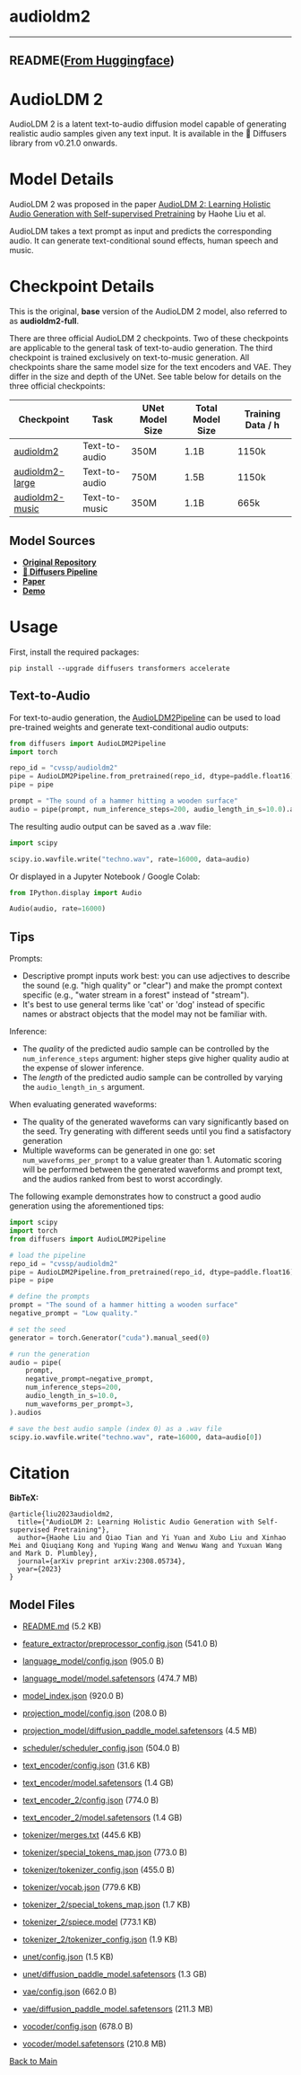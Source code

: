 
# audioldm2
---


## README([From Huggingface](https://huggingface.co/cvssp/audioldm2))



# AudioLDM 2

AudioLDM 2 is a latent text-to-audio diffusion model capable of generating realistic audio samples given any text input. 
It is available in the 🧨 Diffusers library from v0.21.0 onwards.

# Model Details

AudioLDM 2 was proposed in the paper [AudioLDM 2: Learning Holistic Audio Generation with Self-supervised Pretraining](https://arxiv.org/abs/2308.05734) by Haohe Liu et al.

AudioLDM takes a text prompt as input and predicts the corresponding audio. It can generate text-conditional sound effects, 
human speech and music.

# Checkpoint Details

This is the original, **base** version of the AudioLDM 2 model, also referred to as **audioldm2-full**. 

There are three official AudioLDM 2 checkpoints. Two of these checkpoints are applicable to the general task of text-to-audio 
generation. The third checkpoint is trained exclusively on text-to-music generation. All checkpoints share the same 
model size for the text encoders and VAE. They differ in the size and depth of the UNet. See table below for details on 
the three official checkpoints:

| Checkpoint                                                      | Task          | UNet Model Size | Total Model Size | Training Data / h |
|-----------------------------------------------------------------|---------------|-----------------|------------------|-------------------|
| [audioldm2](https://huggingface.co/cvssp/audioldm2)             | Text-to-audio | 350M            | 1.1B             | 1150k             |
| [audioldm2-large](https://huggingface.co/cvssp/audioldm2-large) | Text-to-audio | 750M            | 1.5B             | 1150k             |
| [audioldm2-music](https://huggingface.co/cvssp/audioldm2-music) | Text-to-music | 350M            | 1.1B             | 665k              |

## Model Sources

- [**Original Repository**](https://github.com/haoheliu/audioldm2)
- [**🧨 Diffusers Pipeline**](https://huggingface.co/docs/diffusers/api/pipelines/audioldm2)
- [**Paper**](https://arxiv.org/abs/2308.05734)
- [**Demo**](https://huggingface.co/spaces/haoheliu/audioldm2-text2audio-text2music)

# Usage

First, install the required packages:

```
pip install --upgrade diffusers transformers accelerate
```

## Text-to-Audio

For text-to-audio generation, the [AudioLDM2Pipeline](https://huggingface.co/docs/diffusers/api/pipelines/audioldm2) can be 
used to load pre-trained weights and generate text-conditional audio outputs:

```python
from diffusers import AudioLDM2Pipeline
import torch

repo_id = "cvssp/audioldm2"
pipe = AudioLDM2Pipeline.from_pretrained(repo_id, dtype=paddle.float16)
pipe = pipe

prompt = "The sound of a hammer hitting a wooden surface"
audio = pipe(prompt, num_inference_steps=200, audio_length_in_s=10.0).audios[0]
```

The resulting audio output can be saved as a .wav file:
```python
import scipy

scipy.io.wavfile.write("techno.wav", rate=16000, data=audio)
```

Or displayed in a Jupyter Notebook / Google Colab:
```python
from IPython.display import Audio

Audio(audio, rate=16000)
```

## Tips

Prompts:
* Descriptive prompt inputs work best: you can use adjectives to describe the sound (e.g. "high quality" or "clear") and make the prompt context specific (e.g., "water stream in a forest" instead of "stream").
* It's best to use general terms like 'cat' or 'dog' instead of specific names or abstract objects that the model may not be familiar with.

Inference:
* The _quality_ of the predicted audio sample can be controlled by the `num_inference_steps` argument: higher steps give higher quality audio at the expense of slower inference.
* The _length_ of the predicted audio sample can be controlled by varying the `audio_length_in_s` argument.

When evaluating generated waveforms:

* The quality of the generated waveforms can vary significantly based on the seed. Try generating with different seeds until you find a satisfactory generation
* Multiple waveforms can be generated in one go: set `num_waveforms_per_prompt` to a value greater than 1. Automatic scoring will be performed between the generated waveforms and prompt text, and the audios ranked from best to worst accordingly.

The following example demonstrates how to construct a good audio generation using the aforementioned tips:

```python
import scipy
import torch
from diffusers import AudioLDM2Pipeline

# load the pipeline
repo_id = "cvssp/audioldm2"
pipe = AudioLDM2Pipeline.from_pretrained(repo_id, dtype=paddle.float16)
pipe = pipe

# define the prompts
prompt = "The sound of a hammer hitting a wooden surface"
negative_prompt = "Low quality."

# set the seed
generator = torch.Generator("cuda").manual_seed(0)

# run the generation
audio = pipe(
    prompt,
    negative_prompt=negative_prompt,
    num_inference_steps=200,
    audio_length_in_s=10.0,
    num_waveforms_per_prompt=3,
).audios

# save the best audio sample (index 0) as a .wav file
scipy.io.wavfile.write("techno.wav", rate=16000, data=audio[0])
```

# Citation

**BibTeX:**
```
@article{liu2023audioldm2,
  title={"AudioLDM 2: Learning Holistic Audio Generation with Self-supervised Pretraining"},
  author={Haohe Liu and Qiao Tian and Yi Yuan and Xubo Liu and Xinhao Mei and Qiuqiang Kong and Yuping Wang and Wenwu Wang and Yuxuan Wang and Mark D. Plumbley},
  journal={arXiv preprint arXiv:2308.05734},
  year={2023}
}
```




## Model Files

- [README.md](https://paddlenlp.bj.bcebos.com/models/community/cvssp/audioldm2/README.md) (5.2 KB)

- [feature_extractor/preprocessor_config.json](https://paddlenlp.bj.bcebos.com/models/community/cvssp/audioldm2/feature_extractor/preprocessor_config.json) (541.0 B)

- [language_model/config.json](https://paddlenlp.bj.bcebos.com/models/community/cvssp/audioldm2/language_model/config.json) (905.0 B)

- [language_model/model.safetensors](https://paddlenlp.bj.bcebos.com/models/community/cvssp/audioldm2/language_model/model.safetensors) (474.7 MB)

- [model_index.json](https://paddlenlp.bj.bcebos.com/models/community/cvssp/audioldm2/model_index.json) (920.0 B)

- [projection_model/config.json](https://paddlenlp.bj.bcebos.com/models/community/cvssp/audioldm2/projection_model/config.json) (208.0 B)

- [projection_model/diffusion_paddle_model.safetensors](https://paddlenlp.bj.bcebos.com/models/community/cvssp/audioldm2/projection_model/diffusion_paddle_model.safetensors) (4.5 MB)

- [scheduler/scheduler_config.json](https://paddlenlp.bj.bcebos.com/models/community/cvssp/audioldm2/scheduler/scheduler_config.json) (504.0 B)

- [text_encoder/config.json](https://paddlenlp.bj.bcebos.com/models/community/cvssp/audioldm2/text_encoder/config.json) (31.6 KB)

- [text_encoder/model.safetensors](https://paddlenlp.bj.bcebos.com/models/community/cvssp/audioldm2/text_encoder/model.safetensors) (1.4 GB)

- [text_encoder_2/config.json](https://paddlenlp.bj.bcebos.com/models/community/cvssp/audioldm2/text_encoder_2/config.json) (774.0 B)

- [text_encoder_2/model.safetensors](https://paddlenlp.bj.bcebos.com/models/community/cvssp/audioldm2/text_encoder_2/model.safetensors) (1.4 GB)

- [tokenizer/merges.txt](https://paddlenlp.bj.bcebos.com/models/community/cvssp/audioldm2/tokenizer/merges.txt) (445.6 KB)

- [tokenizer/special_tokens_map.json](https://paddlenlp.bj.bcebos.com/models/community/cvssp/audioldm2/tokenizer/special_tokens_map.json) (773.0 B)

- [tokenizer/tokenizer_config.json](https://paddlenlp.bj.bcebos.com/models/community/cvssp/audioldm2/tokenizer/tokenizer_config.json) (455.0 B)

- [tokenizer/vocab.json](https://paddlenlp.bj.bcebos.com/models/community/cvssp/audioldm2/tokenizer/vocab.json) (779.6 KB)

- [tokenizer_2/special_tokens_map.json](https://paddlenlp.bj.bcebos.com/models/community/cvssp/audioldm2/tokenizer_2/special_tokens_map.json) (1.7 KB)

- [tokenizer_2/spiece.model](https://paddlenlp.bj.bcebos.com/models/community/cvssp/audioldm2/tokenizer_2/spiece.model) (773.1 KB)

- [tokenizer_2/tokenizer_config.json](https://paddlenlp.bj.bcebos.com/models/community/cvssp/audioldm2/tokenizer_2/tokenizer_config.json) (1.9 KB)

- [unet/config.json](https://paddlenlp.bj.bcebos.com/models/community/cvssp/audioldm2/unet/config.json) (1.5 KB)

- [unet/diffusion_paddle_model.safetensors](https://paddlenlp.bj.bcebos.com/models/community/cvssp/audioldm2/unet/diffusion_paddle_model.safetensors) (1.3 GB)

- [vae/config.json](https://paddlenlp.bj.bcebos.com/models/community/cvssp/audioldm2/vae/config.json) (662.0 B)

- [vae/diffusion_paddle_model.safetensors](https://paddlenlp.bj.bcebos.com/models/community/cvssp/audioldm2/vae/diffusion_paddle_model.safetensors) (211.3 MB)

- [vocoder/config.json](https://paddlenlp.bj.bcebos.com/models/community/cvssp/audioldm2/vocoder/config.json) (678.0 B)

- [vocoder/model.safetensors](https://paddlenlp.bj.bcebos.com/models/community/cvssp/audioldm2/vocoder/model.safetensors) (210.8 MB)


[Back to Main](../../)